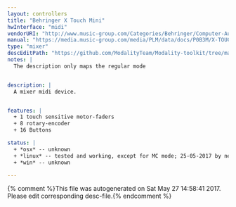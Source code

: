 ```yaml
---
layout: controllers
title: "Behringer X Touch Mini"
hwInterface: "midi"
vendorURI: "http://www.music-group.com/Categories/Behringer/Computer-Audio/Desktop-Controllers/X-TOUCH-MINI/p/P0B3M"
manual: "https://media.music-group.com/media/PLM/data/docs/P0B3M/X-TOUCH%20MINI_QSG_WW.pdf"
type: "mixer"
descEditPath: "https://github.com/ModalityTeam/Modality-toolkit/tree/master/Modality/MKtlDescriptions//behringer-x-touch-mini.desc.scd"
notes: |
  The description only maps the regular mode


description: |
  A mixer midi device.


features: |
  + 1 touch sensitive motor-faders
  + 8 rotary-encoder
  + 16 Buttons

status: |
  + *osx* -- unknown
  + *linux* -- tested and working, except for MC mode; 25-05-2017 by nescivi
  + *win* -- unknown

---
```

{% comment %}This file was autogenerated on Sat May 27 14:58:41 2017. Please edit corresponding desc-file.{% endcomment %}